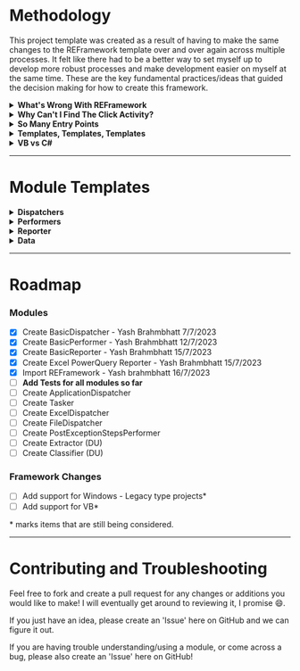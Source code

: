 # Methodology
This project template was created as a result of having to make the same changes to the REFramework template over and over again across multiple processes. It felt like there had to be a better way to set myself up to develop more robust processes and make development easier on myself at the same time. These are the key fundamental practices/ideas that guided the decision making for how to create this framework.

<details>
  <summary>
    <b>What's Wrong With REFramework</b>
  </summary>
  
  I think there are a few fundamental flaws with the REFramework, outlined below:

  1. No separation between system exceptions for transactions vs framework components. This creates unnecessary confusion at the framework level, and requires the user to do the heavy lifting of understanding when the SystemException variable is coming from a framework exception (ie. initialization/get transaction data/set transaction status failure) or a transaction (process.xaml exception). The answer is to just create separate variables for these different scenarios and modify the transitions to make it clearer.
  2. Lack of sending emails for exceptions. When the bot encounters a Business, System, or Framework exception, there is usually some action that a human must take. If its a business exception, the business must take action. If its a system or framework exception, the RPA or IT Ops team must take action. Therefore, it's just something that should be included.
  3. GetTransactionData.xaml is useless. As far as I can tell, it is used retrieve and parse the QueueItem.SpecificContent dictionary and prepare the data for the Process.xaml workflow. Considering the above point, in case the input data is incorrect and the bot fails, the REFramework just ends the process, without notifiying the business that they need to take action on this item. Parsing the input data should be a task within Process.xaml. You can then just have the GetQueueItem activity directly in Main.xaml.
  4. There is no need to support non-orchestrator queues. It is such an edge case, and considering how much bloat/complexity it adds to the framework, it doesn't seem worth including it. Just try refactoring the base REFramework template to only support Orchestrator queues, and you'll see SetTransactionStatus.xaml be simplified extensiely, even completely removing RetryTransaction.xaml (or whatever its called).
  5. I think log messages are fine to hard code within the code, and should not be included in the Config file. I find that the only time I change a log message is when I want to add additional variable information at runtime, not to change the semantics of the message, in which case, I would have to make a code change and publish a new version anyways. The benefit of hard-coding messages is that it declutters the Config file to only the important stuff.
  6. The base InitAllSettings.xaml isn't great. While it doesn't require Excel to be installed, it cannot deal with the config file being 'locked' by another user (ie. ReadOnly Open). It also could have more functionality like reading mapping files or text resources from storage buckets or local paths.

</details>
  
<details>
  <summary>
    <b>Why Can't I Find The Click Activity?</b>
  </summary>

  I wanted to completely remove the UiAutomation package as a direct dependancy of the project template. This signals you to try to isolate all UI logic to libraries, which is the best practice. This will ensure that as you create automations, you will have an ever expanding set of workflows organized by libraries at your disposal to reuse as needed. No more copy pasting. The only portion of the REFramework that uses the UiAutomation package is TakeScreenshot.xaml, which uses it to take a screenshot of the screen during exceptions. This project template works around that by using the core System.Drawing and System.Windows.Forms imports from the System.Activities package.
  
</details>

<details>
  <summary>
    <b>So Many Entry Points</b>
  </summary>
  
  Entry points map to 'Modules' within your automation design. This project template is built around the assumption that you will have multiple entry points within it. Entry Points allow you to create multiple processes from a single package, simplifying deployment, version control/git, and making maintenance easier by being able to share workflows between entry points (and in the future C# source code files as well).
  
  The idea is that all your code for a particular automation (end to end) should be within the same package. The one downside to this is that it makes the package larger and memory constraints may have to be taken into account, however, this is mitigated significantly due to the improvements in UiPath's compiler.
    
</details>

<details>
  <summary>
    <b>Templates, Templates, Templates</b>
  </summary>
    You'll notice that there are no entry points defined within the project when you first open it. This is because this is an all-purpose template and leverages the .template folder of a project to do so. The project template should be able to be able to support all sorts of combinations of modules into a single project, because you will occassionally have a more complex design than 1 Dispatcher, 1 Performer, 1 Reporter. Currently, within this project, there are templates for the below modules:

  1. Dispatcher
  2. Performer
  3. Reporter
  4. Data

  This lets us be able to customize the project depending on the design. Do you need multiple dispatchers because you need to look at different sources of input at different schedules? Just copy a Dispatcher template as needed. Do you have multiple units of work for this automation and require multiple queues and performers? Just copy a Performer subfolder into your root directory as needed. Do you need a tasker in between different modules of the automation? No problem, just copy the folders as needed. Maybe some DU Extraction stuff? or Classification?

  The idea is to have an modular template that can accommodate a large variety of designs, instead of having to create a completely different project.

  Another amazing benefit is that it uncouples the adoption of a module template from adoption of the project template. Don't like a template that someone created? Cool, just don't use it. This also reduces the barrier for people to contribute to the template as well as adopt other's contributions because it is low-risk.
  
</details>

<details>
  <summary>
    <b>VB vs C#</b>
  </summary>
  
  > "Going forward, we do not plan to evolve Visual Basic as a language," the .NET team said. "This supports language stability and maintains compatibility between the .NET Core and .NET Framework versions of Visual Basic. Future features of .NET Core that require language changes may not be supported in Visual Basic. Due to differences in the platform, there will be some differences between Visual Basic on .NET Framework and .NET Core."
> 
> \- Microsoft, 2020 ([source](https://visualstudiomagazine.com/articles/2020/03/12/vb-in-net-5.aspx]))

Continuing to code in VB would be just poor planning for the future, and after 1 or 2 processes using C#, you'll realize how much easier and cleaner C# is.

It also allows you to get familiar with a language that's used across the industry for other development scenarios like web front end, web back end, desktop applications, etc., instead of something that's almost exclusively used for Excel Macros. 

Do you not like job security?

</details>

<hr />

# Module Templates
<details>
  <summary>
    <b>Dispatchers</b>
  </summary>
  Dispatchers are workflows designed to read data from sources and add them to the Orchestrator Queue. Included OOB:

  1. <details>
      <summary>
        <b>BasicDispatcher</b>
      </summary>
      A basic dispatcher template that's essentially a sequence with a try-catch around it that sends an email when any exceptions occur.
     </details>
  2. <details>
      <summary>
        <b>ApplicationDispatcher (TBD)</b>
      </summary>
      A more complex dispatcher designed for when you need to do steps within an application to collect information in order to add to the queue. Useful for scenarios where you read a table, and iterate through it, get additional information for each row, and then add it to the queue. This is because it provides exception handling at the 'Transaction' level so that errors processing particular rows do not impact the entire dispatcher.
     </details>
  3. <details>
       <summary>
         <b>ExcelDispatcher (TBD)</b>
       </summary>
       An extension of the basic dispatcher that uses an excel file as the source of input data.
     </details>
  4. <details>
       <summary>
         <b>FileDispatcher (TBD)</b>
       </summary>
       An extension of the basic dispatcher that uses a text file as the source of input data.
     </details>

</details>

<details>
  <summary>
    <b>Performers</b>
  </summary>
  Performers are workflows designed to read data from queue items and perform tasks, typically within an application. Included OOB:

  1. <details>
       <summary>
         <b>BasicPerformer</b>
       </summary>
       A basic performer template that's has the same overall design as the REFramework, but addresses the concerns listen in the Methodology section above.
     </details>
  2. <details>
       <summary>
         <b>REFramework</b>
       </summary>
       The REFramework as you know and love. Here in case you are inclined to continue using it. Not recommended though.
     </details>
  3. <details>
       <summary>
         <b>BasicTasker (TBD)</b>
       </summary>
       A framework for a persistent process that creates an Action Center task, suspends until it is completed, and then parses the response and forwards the data to the next queue.
     </details>
  4. <details>
       <summary>
         <b>PostExceptionStepsPerformer (TBD)</b>
       </summary>
       An extension of the basic performer that has logic built in to handle and conduct steps after a business or application exception has been identified.
     </details>
  5. <details>
       <summary>
         <b>Extractor (TBD)</b>
       </summary>
       A framework for using DU to extract data from documents. I don't really know DU, so I don't know what else to put here.
     </details>
  6. <details>
       <summary>
         <b>Classifier (TBD)</b>
       </summary>
       A framework for using DU to classify documents. I don't really know DU, so I don't know what else to put here.
     </details>
</details>

<details>
  <summary>
    <b>Reporter</b>
  </summary>
  Reporters are workflows designed to read the transaction data and report on how the bot performed. Included OOB:

  1. <details>
       <summary>
         <b>BasicReporter</b>
       </summary>
       A basic reporting template that uses the Orchestrator OData API to load queue data and write to an excel template. The template has some built in visualizations as well with a pivot table/chart. It uses a CRON expression argument to be able determine the reporting period, as well as a built in overload in case you want to specify the reporting range yourself. Lastly, it sends and email with a summary of the outcomes and attaches the excel file created.
     </details>
  2. <details>
       <summary>
         <b>PowerQueryReporter</b>
       </summary>
       This is an excel file that uses the built in Power Query capabilities to connect to the Orchestrator as a built-in connection. This provides the same visualizations, and increases the scope to the entire Orchestrator, instead of a single queue/folder. Located in .templates\Data\Templates\PowerQueryReporter.xlsx.
     </details>
</details>

<details>
  <summary>
    <b>Data</b>
  </summary>
  There are a variety of data resources available as a template. Included OOB:

  1. <details>
       <summary>
         <b>Configs</b>
       </summary>
       There is a config file available for each of the out of the box dispatchers and performers.
     </details>
  2. <details>
       <summary>
         <b>Templates</b>
       </summary>
       The templates folder includes mainly some .html and .txt files that contain the subject and body of the emails to send across various module templates. It also contains the excel file template for the BasicReporter, as well as, an excel file that has a connection to load queue items from Orchestrator into a pivot table, in case you don't want to use a reporter at all.
     </details>
</details>

<hr />

# Roadmap
### Modules
- [x] Create BasicDispatcher - Yash Brahmbhatt 7/7/2023
- [x] Create BasicPerformer - Yash Brahmbhatt 12/7/2023
- [x] Create BasicReporter - Yash Brahmbhatt 15/7/2023
- [x] Create Excel PowerQuery Reporter - Yash Brahmbhatt 15/7/2023
- [x] Import REFramework - Yash brahmbhatt 16/7/2023
- [ ] <b>Add Tests for all modules so far</b>
- [ ] Create ApplicationDispatcher
- [ ] Create Tasker
- [ ] Create ExcelDispatcher
- [ ] Create FileDispatcher
- [ ] Create PostExceptionStepsPerformer
- [ ] Create Extractor (DU)
- [ ] Create Classifier (DU)

### Framework Changes
- [ ] Add support for Windows - Legacy type projects*
- [ ] Add support for VB*

\* marks items that are still being considered.

<hr />

# Contributing and Troubleshooting
Feel free to fork and create a pull request for any changes or additions you would like to make! I will eventually get around to reviewing it, I promise :smile:.

If you just have an idea, please create an 'Issue' here on GitHub and we can figure it out.

If you are having trouble understanding/using a module, or come across a bug, please also create an 'Issue' here on GitHub!


